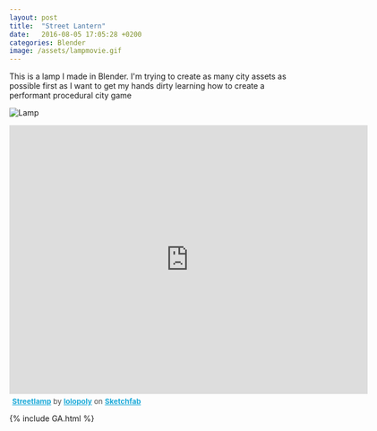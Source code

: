 ```yaml
---
layout: post
title:  "Street Lantern"
date:   2016-08-05 17:05:28 +0200
categories: Blender
image: /assets/lampmovie.gif
---
```

This is a lamp I made in Blender. I'm trying to create as many city assets as possible first as I want to get my hands dirty learning how to create a performant procedural city game

![Lamp]({{page.image}})

<div class="sketchfab-embed-wrapper"><iframe width="640" height="480" src="https://sketchfab.com/models/970ecf52931346f4a50a1ae282b91daa/embed" frameborder="0" allowvr allowfullscreen mozallowfullscreen="true" webkitallowfullscreen="true" onmousewheel=""></iframe>

<p style="font-size: 13px; font-weight: normal; margin: 5px; color: #4A4A4A;">
    <a href="https://sketchfab.com/models/970ecf52931346f4a50a1ae282b91daa?utm_medium=embed&utm_source=website&utm_campain=share-popup" target="_blank" style="font-weight: bold; color: #1CAAD9;">Streetlamp</a>
    by <a href="https://sketchfab.com/lolopoly?utm_medium=embed&utm_source=website&utm_campain=share-popup" target="_blank" style="font-weight: bold; color: #1CAAD9;">lolopoly</a>
    on <a href="https://sketchfab.com?utm_medium=embed&utm_source=website&utm_campain=share-popup" target="_blank" style="font-weight: bold; color: #1CAAD9;">Sketchfab</a>
</p>
</div>

{% include GA.html %}

